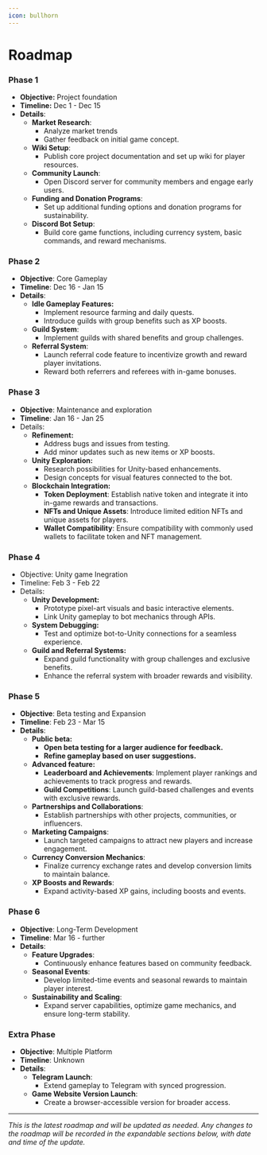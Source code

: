 ```yaml
---
icon: bullhorn
---
```


# Roadmap

### **Phase 1** <a href="#phase-1" id="phase-1"></a>

* **Objective:** Project foundation
* **Timeline:** Dec 1 - Dec 15
* **Details**:
  * **Market Research**:&#x20;
    * Analyze market trends&#x20;
    * Gather feedback on initial game concept.
  * **Wiki Setup**:&#x20;
    * Publish core project documentation and set up wiki for player resources.
  * **Community Launch**:&#x20;
    * Open Discord server for community members and engage early users.
  * **Funding and Donation Programs**:&#x20;
    * Set up additional funding options and donation programs for sustainability.
  * **Discord Bot Setup**:&#x20;
    * Build core game functions, including currency system, basic commands, and reward mechanisms.

### **Phase 2** <a href="#phase-2" id="phase-2"></a>

* **Objective**: Core Gameplay
* **Timeline**: Dec 16 - Jan 15
* **Details**:
  * **Idle Gameplay Features:**&#x20;
    * Implement resource farming and daily quests.&#x20;
    * Introduce guilds with group benefits such as XP boosts.
  * **Guild System**:&#x20;
    * Implement guilds with shared benefits and group challenges.
  * **Referral System**:&#x20;
    * Launch referral code feature to incentivize growth and reward player invitations.
    * Reward both referrers and referees with in-game bonuses.

### **Phase 3** <a href="#phase-3" id="phase-3"></a>

* **Objective**: Maintenance and exploration
* **Timeline**: Jan 16 - Jan 25
* Details:
  * **Refinement:**
    * Address bugs and issues from testing.
    * Add minor updates such as new items or XP boosts.
  * **Unity Exploration:**
    * Research possibilities for Unity-based enhancements.
    * Design concepts for visual features connected to the bot.
  * **Blockchain Integration:**
    * **Token Deployment**: Establish native token and integrate it into in-game rewards and transactions.
    * **NFTs and Unique Assets**: Introduce limited edition NFTs and unique assets for players.
    * **Wallet Compatibility**: Ensure compatibility with commonly used wallets to facilitate token and NFT management.

### **Phase 4** <a href="#phase-4" id="phase-4"></a>

* Objective: Unity game Inegration
* Timeline: Feb 3 - Feb 22
* Details:
  * **Unity Development:**
    * Prototype pixel-art visuals and basic interactive elements.
    * Link Unity gameplay to bot mechanics through APIs.
  * **System Debugging:**
    * Test and optimize bot-to-Unity connections for a seamless experience.
  * **Guild and Referral Systems:**
    * Expand guild functionality with group challenges and exclusive benefits.
    * Enhance the referral system with broader rewards and visibility.

### **Phase 5** <a href="#phase-5" id="phase-5"></a>

* **Objective**: Beta testing and Expansion
* **Timeline**: Feb 23 - Mar 15
* **Details**:
  * **Public beta:**
    * **Open beta testing for a larger audience for feedback.**
    * **Refine gameplay based on user suggestions.**
  * **Advanced feature:**
    * **Leaderboard and Achievements**: Implement player rankings and achievements to track progress and rewards.
    * **Guild Competitions**: Launch guild-based challenges and events with exclusive rewards.
  * **Partnerships and Collaborations**:&#x20;
    * Establish partnerships with other projects, communities, or influencers.
  * **Marketing Campaigns**:&#x20;
    * Launch targeted campaigns to attract new players and increase engagement.
  * **Currency Conversion Mechanics**:&#x20;
    * Finalize currency exchange rates and develop conversion limits to maintain balance.
  * **XP Boosts and Rewards**:&#x20;
    * Expand activity-based XP gains, including boosts and events.

### **Phase 6** <a href="#phase-6" id="phase-6"></a>

* **Objective**: Long-Term Development
* **Timeline**: Mar 16 - further
* **Details**:
  * **Feature Upgrades**:&#x20;
    * Continuously enhance features based on community feedback.
  * **Seasonal Events**:&#x20;
    * Develop limited-time events and seasonal rewards to maintain player interest.
  * **Sustainability and Scaling**:&#x20;
    * Expand server capabilities, optimize game mechanics, and ensure long-term stability.

### **Extra Phase** <a href="#extra-phase" id="extra-phase"></a>

* **Objective**: Multiple Platform
* **Timeline**: Unknown
* **Details**:&#x20;
  * **Telegram Launch**:&#x20;
    * Extend gameplay to Telegram with synced progression.
  * **Game Website Version Launch**:&#x20;
    * Create a browser-accessible version for broader access.

***

_This is the latest roadmap and will be updated as needed. Any changes to the roadmap will be recorded in the expandable sections below, with date and time of the update._
